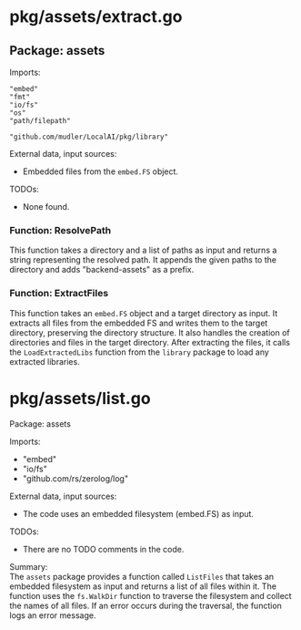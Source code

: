 # pkg/assets/extract.go  
## Package: assets  
  
Imports:  
```  
"embed"  
"fmt"  
"io/fs"  
"os"  
"path/filepath"  
  
"github.com/mudler/LocalAI/pkg/library"  
```  
  
External data, input sources:  
- Embedded files from the `embed.FS` object.  
  
TODOs:  
- None found.  
  
### Function: ResolvePath  
This function takes a directory and a list of paths as input and returns a string representing the resolved path. It appends the given paths to the directory and adds "backend-assets" as a prefix.  
  
### Function: ExtractFiles  
This function takes an `embed.FS` object and a target directory as input. It extracts all files from the embedded FS and writes them to the target directory, preserving the directory structure. It also handles the creation of directories and files in the target directory. After extracting the files, it calls the `LoadExtractedLibs` function from the `library` package to load any extracted libraries.  
  
# pkg/assets/list.go  
Package: assets  
  
Imports:  
- "embed"  
- "io/fs"  
- "github.com/rs/zerolog/log"  
  
External data, input sources:  
- The code uses an embedded filesystem (embed.FS) as input.  
  
TODOs:  
- There are no TODO comments in the code.  
  
Summary:  
The `assets` package provides a function called `ListFiles` that takes an embedded filesystem as input and returns a list of all files within it. The function uses the `fs.WalkDir` function to traverse the filesystem and collect the names of all files. If an error occurs during the traversal, the function logs an error message.  
  
  
  
